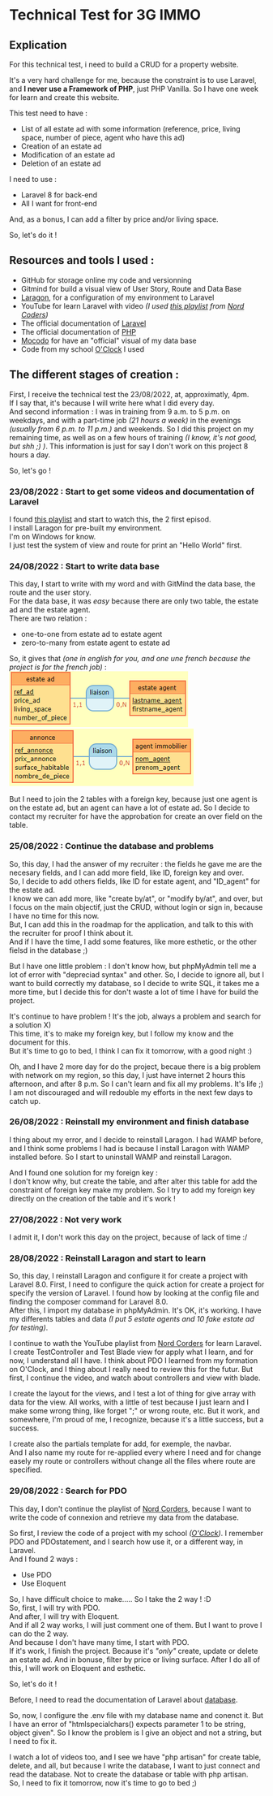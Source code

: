 # Technical Test for 3G IMMO

## Explication

For this technical test, i need to build a CRUD for a property website.

It's a very hard challenge for me, because the constraint is to use Laravel, and **I never use a Framework of PHP**, just PHP Vanilla. So I have one week for learn and create this website.

This test need to have :  

- List of all estate ad with some information (reference, price, living space, number of piece, agent who have this ad)
- Creation of an estate ad
- Modification of an estate ad
- Deletion of an estate ad

I need to use :  

- Laravel 8 for back-end
- All I want for front-end

And, as a bonus, I can add a filter by price and/or living space.

So, let's do it !  

## Resources and tools I used :

- GitHub for storage online my code and versionning
- Gitmind for build a visual view of User Story, Route and Data Base
- [Laragon](https://laragon.org/), for a configuration of my environment to Laravel
- YouTube for learn Laravel with video _(I used [this playlist](https://www.youtube.com/playlist?list=PLeeuvNW2FHVj4vHJRj9UDeDsXshHlnHJk) from [Nord Coders](https://www.youtube.com/c/NordCoders))_
- The official documentation of [Laravel](https://laragon.org/docs/)
- The official documentation of [PHP](https://www.php.net/)
- [Mocodo](http://www.mocodo.net/) for have an "official" visual of my data base
- Code from my school [O'Clock](https://oclock.io/) I used


## The different stages of creation :
First, I receive the technical test the 23/08/2022, at, approximatly, 4pm.  
If I say that, it's because I will write here what I did every day.  
And second information : I was in training from 9 a.m. to 5 p.m. on weekdays, and with a part-time job _(21 hours a week)_ in the evenings _(usually from 6 p.m. to 11 p.m.)_ and weekends. So I did this project on my remaining time, as well as on a few hours of training _(I know, it's not good, but shh ;) )_. This information is just for say I don't work on this project 8 hours a day.  

So, let's go !  

### 23/08/2022 : Start to get some videos and documentation of Laravel

I found [this playlist](https://www.youtube.com/playlist?list=PLeeuvNW2FHVj4vHJRj9UDeDsXshHlnHJk) and start to watch this, the 2 first episod.  
I install Laragon for pre-built my environment.  
I'm on Windows for know.  
I just test the system of view and route for print an "Hello World" first.  

### 24/08/2022 : Start to write data base

This day, I start to write with my word and with GitMind the data base, the route and the user story.  
For the data base, it was _easy_ because there are only two table, the estate ad and the estate agent.  
There are two relation :

- one-to-one from estate ad to estate agent
- zero-to-many from estate agent to estate ad

So, it gives that _(one in english for you, and one une french because the project is for the french job)_ :  
![mcd english](img/mcd_EN.png)
![mcd français](img/mcd_FR.png)

But I need to join the 2 tables with a foreign key, because just one agent is on the estate ad, but an agent can have a lot of estate ad. So I decide to contact my recruiter for have the approbation for create an over field on the table.

### 25/08/2022 : Continue the database and problems

So, this day, I had the answer of my recruiter : the fields he gave me are the necesary fields, and I can add more field, like ID, foreign key and over.  
So, I decide to add others fields, like ID for estate agent, and "ID_agent" for the estate ad.  
I know we can add more, like "create by/at", or "modify by/at", and over, but I focus on the main objectif, just the CRUD, without login or sign in, because I have no time for this now.  
But, I can add this in the roadmap for the application, and talk to this with the recruiter for proof I think about it.  
And if I have the time, I add some features, like more esthetic, or the other fielsd in the database ;)

But I have one little problem : I don't know how, but phpMyAdmin tell me a lot of error with "depreciad syntax" and other. So, I decide to ignore all, but I want to build correctly my database, so I decide to write SQL, it takes me a more time, but I decide this for don't waste a lot of time I have for build the project.

It's continue to have problem ! It's the job, always a problem and search for a solution X)  
This time, it's to make my foreign key, but I follow my know and the document for this.  
But it's time to go to bed, I think I can fix it tomorrow, with a good night :)

Oh, and I have 2 more day for do the project, becaue there is a big problem with network on my region, so this day, I just have internet 2 hours this afternoon, and after 8 p.m. So I can't learn and fix all my problems. It's life ;) I am not discouraged and will redouble my efforts in the next few days to catch up.

### 26/08/2022 : Reinstall my environment and finish database

I thing about my error, and I decide to reinstall Laragon. I had WAMP before, and I think some problems I had is because I install Laragon with WAMP installed before. So I start to uninstall WAMP and reinstall Laragon.  

And I found one solution for my foreign key :  
I don't know why, but create the table, and after alter this table for add the constraint of foreign key make my problem. So I try to add my foreign key directly on the creation of the table and it's work !  

### 27/08/2022 : Not very work

I admit it, I don't work this day on the project, because of lack of time :/  

### 28/08/2022 : Reinstall Laragon and start to learn

So, this day, I reinstall Laragon and configure it for create a project with Laravel 8.0.
First, I need to configure the quick action for create a project for specify the version of Laravel. I found how by looking at the config file and finding the composer command for Laravel 8.0.  
After this, I import my database in phpMyAdmin. It's OK, it's working. I have my differents tables and data _(I put 5 estate agents and 10 fake estate ad for testing)_.  

I continue to wath the YouTube playlist from [Nord Corders](https://www.youtube.com/c/NordCoders) for learn Laravel.
I create TestController and Test Blade view for apply what I learn, and for now, I understand all I have. I think about PDO I learned from my formation on O'Clock, and I thing about I really need to review this for the futur. But first, I continue the video, and watch about controllers and view with blade.  

I create the layout for the views, and I test a lot of thing for give array with data for the view. All works, with a little of test because I just learn and I make some wrong thing, like forget ";" or wrong route, etc. But it work, and somewhere, I'm proud of me, I recognize, because it's a little success, but a success.  

I create also the partials template for add, for exemple, the navbar.  
And I also name my route for re-applied every where I need and for change easely my route or controllers without change all the files where route are specified.  

### 29/08/2022 : Search for PDO

This day, I don't continue the playlist of [Nord Corders](https://www.youtube.com/c/NordCoders), because I want to write the code of connexion and retrieve my data from the database.  

So first, I review the code of a project with my school _([O'Clock](https://oclock.io/))_. I remember PDO and PDOstatement, and I search how use it, or a different way, in Laravel.  
And I found 2 ways :  
- Use PDO
- Use Eloquent

So, I have difficult choice to make..... So I take the 2 way ! :D  
So, first, I will try with PDO.  
And after, I will try with Eloquent.  
And if all 2 way works, I will just comment one of them. But I want to prove I can do the 2 way.  
And because I don't have many time, I start with PDO.  
If it's work, I finish the project. Because it's _"only"_ create, update or delete an estate ad. And in bonuse, filter by price or living surface. After I do all of this, I will work on Eloquent and esthetic.  

So, let's do it !  

Before, I need to read the documentation of Laravel about [database](https://laravel.com/docs/8.x/database).  

So, now, I configure the .env file with my database name and conenct it. But I have an error of "htmlspecialchars() expects parameter 1 to be string, object given". So I know the problem is I give an object and not a string, but I need to fix it.  

I watch a lot of videos too, and I see we have "php artisan" for create table, delete, and all, but because I write the database, I want to just connect and read the database. Not to create the database or table with php artisan.  
So, I need to fix it tomorrow, now it's time to go to bed ;)  
